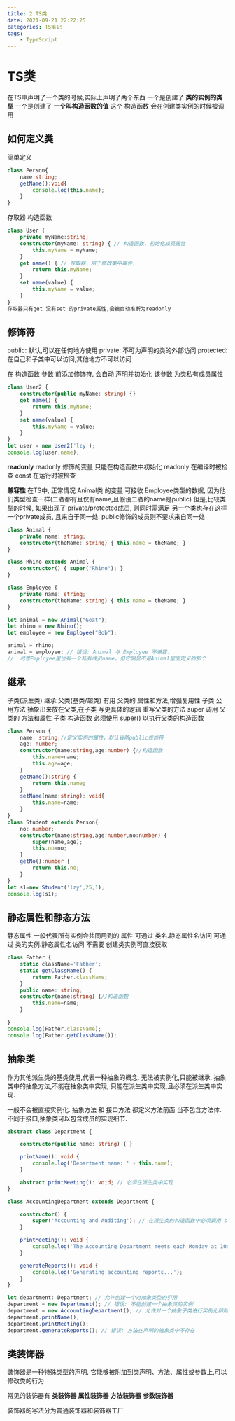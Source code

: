 ```yaml
---
title: 2.TS类
date: 2021-09-21 22:22:25
categories: TS笔记
tags: 
    - TypeScript
---
```


# TS类

在TS中声明了一个类的时候,实际上声明了两个东西
一个是创建了 __类的实例的类型__
一个是创建了 __一个叫构造函数的值__
这个 构造函数 会在创建类实例的时候被调用

## 如何定义类

简单定义
```ts
class Person{
    name:string;
    getName():void{
        console.log(this.name);
    }
}
```

存取器 构造函数
```ts
class User {
    private myName:string;
    constructor(myName: string) { // 构造函数，初始化成员属性
        this.myName = myName;
    }
    get name() { // 存取器，用于修改类中属性，
        return this.myName;
    }
    set name(value) {
        this.myName = value;
    }
}
存取器只有get 没有set 的private属性,会被自动推断为readonly
```

## 修饰符
public: 默认,可以在任何地方使用
private: 不可为声明的类的外部访问
protected: 在自己和子类中可以访问,其他地方不可以访问

在 构造函数 参数 前添加修饰符,
会自动 声明并初始化 该参数 为类私有成员属性
```ts
class User2 {
    constructor(public myName: string) {}
    get name() {
        return this.myName;
    }
    set name(value) {
        this.myName = value;
    }
}
let user = new User2('lzy');
console.log(user.name);
```

__readonly__
readonly 修饰的变量 只能在构造函数中初始化
readonly 在编译时被检查 const 在运行时被检查

__兼容性__
在TS中,
正常情况 Animal类 的变量 可接收 Employee类型的数据,
因为他们类型检查一样(二者都有且仅有name,且假设二者的name是public)
但是,比较类型的时候, 如果出现了 private/protected成员,
则同时需满足 另一个类也存在这样一个private成员, 且来自于同一处.
public修饰的成员则不要求来自同一处
```ts
class Animal {
    private name: string;
    constructor(theName: string) { this.name = theName; }
}

class Rhino extends Animal {
    constructor() { super("Rhino"); }
}

class Employee {
    private name: string;
    constructor(theName: string) { this.name = theName; }
}

let animal = new Animal("Goat");
let rhino = new Rhino();
let employee = new Employee("Bob");

animal = rhino;
animal = employee; // 错误: Animal 与 Employee 不兼容.
//  尽管Employee里也有一个私有成员name，但它明显不是Animal里面定义的那个
```

## 继承
子类(派生类) 继承 父类(基类/超类) 有用 父类的 属性和方法,增强复用性
子类 公用方法 抽象出来放在父类,在子类 写更具体的逻辑 重写父类的方法
super 调用 父类的 方法和属性
子类 构造函数 必须使用 super() 以执行父类的构造函数 
```ts
class Person {
    name: string;//定义实例的属性，默认省略public修饰符
    age: number;
    constructor(name:string,age:number) {//构造函数
        this.name=name;
        this.age=age;
    }
    getName():string {
        return this.name;
    }
    setName(name:string): void{
        this.name=name;
    }
}
class Student extends Person{
    no: number;
    constructor(name:string,age:number,no:number) {
        super(name,age);
        this.no=no;
    }
    getNo():number {
        return this.no;
    }
}
let s1=new Student('lzy',25,1);
console.log(s1);
```
## 静态属性和静态方法
静态属性 一般代表所有实例会共同用到的 属性
可通过 类名.静态属性名访问
可通过 类的实例.静态属性名访问
不需要 创建类实例可直接获取
```ts
class Father {
    static className='Father';
    static getClassName() {
        return Father.className;
    }
    public name: string;
    constructor(name:string) {//构造函数
        this.name=name;
    }

}
console.log(Father.className);
console.log(Father.getClassName());
```

## 抽象类
作为其他派生类的基类使用,代表一种抽象的概念.
无法被实例化,只能被继承.
抽象类中的抽象方法,不能在抽象类中实现,
只能在派生类中实现,且必须在派生类中实现.

一般不会被直接实例化.
抽象方法 和 接口方法 都定义方法前面 当不包含方法体.
不同于接口,抽象类可以包含成员的实现细节.
```ts
abstract class Department {

    constructor(public name: string) { }

    printName(): void {
        console.log('Department name: ' + this.name);
    }

    abstract printMeeting(): void; // 必须在派生类中实现
}

class AccountingDepartment extends Department {

    constructor() {
        super('Accounting and Auditing'); // 在派生类的构造函数中必须调用 super()
    }

    printMeeting(): void {
        console.log('The Accounting Department meets each Monday at 10am.');
    }

    generateReports(): void {
        console.log('Generating accounting reports...');
    }
}

let department: Department; // 允许创建一个对抽象类型的引用
department = new Department(); // 错误: 不能创建一个抽象类的实例
department = new AccountingDepartment(); // 允许对一个抽象子类进行实例化和赋值
department.printName();
department.printMeeting();
department.generateReports(); // 错误: 方法在声明的抽象类中不存在
```

## 类装饰器

装饰器是一种特殊类型的声明,
它能够被附加到类声明、方法、属性或参数上,可以修改类的行为

常见的装饰器有 __类装饰器__ __属性装饰器__ __方法装饰器__ __参数装饰器__

装饰器的写法分为普通装饰器和装饰器工厂
